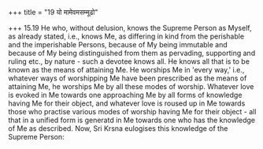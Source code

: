 +++
title = "19 यो मामेवमसम्मूढो"

+++
15.19 He who, without delusion, knows the Supreme Person as Myself, as already stated, i.e., knows Me, as differing in kind from the perishable and the imperishable Persons, because of My being immutable and because of My being distinguished from them as pervading, supporting and ruling etc., by nature - such a devotee knows all. He knows all that is to be known as the means of attaining Me. He worships Me in 'every way,' i.e.,
whatever ways of worshipping Me have been prescribed as the means of attaining Me, he worships Me by all these modes of worship. Whatever love is evoked in Me towards one approaching Me by all forms of knowledge having Me for their object, and whatever love is roused up in Me towards those who practise various modes of worship having Me for their object - all that in a unified form is generatd in Me towards one who has the knowledge of Me as described. Now, Sri Krsna eulogises this knowledge of the Supreme Person:
